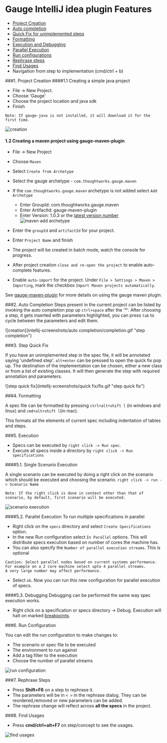 # Gauge IntelliJ idea plugin Features

* [Project Creation](#1-project-creation)
* [Auto completion](#2-auto-completion)
* [Quick Fix for unimplemented steps](#3-step-quick-fix)
* [Formatting](#4-formatting)
* [Execution and Debugging](#5-execution)
* [Parallel Execution](#52-parallel-execution)
* [Run configurations](#6-run-configuration)
* [Rephrase steps](#7-rephrase-steps)
* [Find Usages](#8-find-usages)
* Navigation from step to implementation (cmd/ctrl + b)

###1. Project Creation
####1.1 Creating a simple java project
 * File -> New Project.
 * Choose 'Gauge'
 * Choose the project location and java sdk
 * Finish

````
Note: If gauge-java is not installed, it will download it for the first time.
````

![creation](intellij-screenshots/creation/creation.gif "project creation")

#### 1.2 Creating a maven project using gauge-maven-plugin

* File -> New Project
* Choose `Maven`
* Select `Create from Archetype`
* Select the gauge archetype - ```com.thoughtworks.gauge.maven```
* If the ```com.thoughtworks.gauge.maven``` archetype is not added select ```Add Archetype```
    * Enter GroupId: com.thoughtworks.gauge.maven
    * Enter ArtifactId: gauge-maven-plugin
    * Enter Version: 1.0.3 or the [latest version number](https://github.com/getgauge/gauge-maven-plugin/releases)
![maven add archetype](intellij-screenshots/creation/maven_add_archetype.png "maven add archetype")


* Enter the ```groupId``` and `artifactId` for your project.
* Enter `Project Name` and finish
* The project will be created in batch mode, watch the console for progress.
* After project creation ```close and re-open the project``` to enable auto-complete features.
* Enable ```auto-import``` for the project. Under ```File > Settings > Maven > Importing```, mark the checkbox  `Import Maven projects automatically`.

 See [gauge-maven-plugin](../dependency_management/maven-plugin.md) for more details on using the gauge maven plugin.



###2. Auto Completion
Steps present in the current project can be listed by invoking the auto completion pop up `ctrl+space` after the '*'. After choosing a step, it gets inserted with parameters highlighted, you can press `tab` to cycle between the parameters and edit them.

![creation](intellij-screenshots/auto completion/completion.gif "step completion")


###3. Step Quick Fix

If you have an unimplemented step in the spec file, it will be annotated saying 'undefined step'. `alt+enter` can be pressed to open the quick fix pop up. The destination of the implementation can be chosen, either a new class or from a list of existing classes. It will then generate the step with required annotation and parameters.

![step quick fix](intellij-screenshots/quick fix/fix.gif "step quick fix")

###4. Formatting

A spec file can be formatted by pressing `ctrl+alt+shift l` (in windows and linux) and `cmd+alt+shift l`(in mac).

This formats all the elements of current spec including indentation of tables and steps.

###5. Execution

* Specs can be executed by `right click -> Run spec`.
* Execute all specs inside a directory by `right click -> Run specifications`

####5.1. Single Scenario Execution

A single scenario can be executed by doing a right click on the scenario which should be executed and choosing the scenario.
`right click -> run -> Scenario Name`

````
Note: If the right click is done in context other than that of scenario, by default, first scenario will be executed.
````

![scenario execution](intellij-screenshots/execution/scenario.gif "scenario execution")

####5.2. Parallel Execution
To run multiple specifications in parallel
* Right click on the ```specs``` directory and select ```Create Specifications``` option.
* In the new Run configuration select ```In Parallel``` options. This will distribute specs execution based on number of cores the machine has.
* You can also specify the ```Number of parallel execution streams```. This is optional
````
Caution: Select parallel nodes based on current systems performance.
For example on a 2 core machine select upto 4 parallel streams.
A very large number may affect performance.
````
* Select ```ok```. Now you can run this new configuration for parallel execution of specs.


####5.3. Debugging
Debugging can be performed the same way spec execution works.
* Right click on a specification or specs directory -> Debug. Execution will halt on marked [breakpoints](https://www.jetbrains.com/idea/help/breakpoints.html).

###6. Run Configuration

You can edit the run configuration to make changes to:
* The scenario or spec file to be executed
* The environment to run against
* Add a tag filter to the execution
* Choose the number of parallel streams


![run configuration](intellij-screenshots/execution/config.gif "run configuration")

###7. Rephrase Steps
* Press **Shift+F6** on a step to rephrase it.
* The parameters will be in ```< >``` in the rephrase dialog. They can be reordered,removed or new parameters can be added.
* The rephrase change will reflect across **all the specs** in the project.

###8. Find Usages
* Press **cmd/ctrl+alt+F7** on step/concept to see the usages.

![find usages](intellij-screenshots/find_usages/find_usages.gif "find usages")


